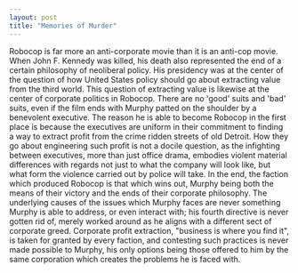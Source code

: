 ```yaml
---
layout: post
title: "Memories of Murder"
---
```


Robocop is far more an anti-corporate movie than it is an anti-cop movie. When John F. Kennedy was killed, his death also represented the end of a certain philosophy of neoliberal policy. His presidency was at the center of the question of how United States policy should go about extracting value from the third world. This question of extracting value is likewise at the center of corporate politics in Robocop. There are no 'good' suits and 'bad' suits, even if the film ends with Murphy patted on the shoulder by a benevolent executive. The reason he is able to become Robocop in the first place is because the executives are uniform in their commitment to finding a way to extract profit from the crime ridden streets of old Detroit. How they go about engineering such profit is not a docile question, as the infighting between executives, more than just office drama, embodies violent material differences with regards not just to what the company will look like, but what form the violence carried out by police will take. In the end, the faction which produced Robocop is that which wins out, Murphy being both the means of their victory and the ends of their corporate philosophy. The underlying causes of the issues which Murphy faces are never something Murphy is able to address, or even interact with; his fourth directive is never gotten rid of, merely worked around as he aligns with a different sect of corporate greed. Corporate profit extraction, "business is where you find it", is taken for granted by every faction, and contesting such practices is never made possible to Murphy, his only options being those offered to him by the same corporation which creates the problems he is faced with.
